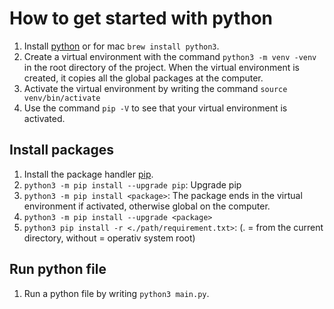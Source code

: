 # How to get started with python
1. Install [python](https://www.python.org/downloads/) or for mac `brew install python3`.
2. Create a virtual environment with the command `python3 -m venv -venv` in the root directory of the project. When the virtual environment is created, it copies all the global packages at the computer.    
3. Activate the virtual environment by writing the command `source venv/bin/activate`
4. Use the command `pip -V` to see that your virtual environment is activated.

## Install packages 
1. Install the package handler [pip](https://pip.pypa.io/en/stable/installation/#get-pip-py).
2. `python3 -m pip install --upgrade pip`: Upgrade pip
3. `python3 -m pip install <package>`: The package ends in the virtual environment if activated, otherwise global on the computer.  
4. `python3 -m pip install --upgrade <package>`
5. `python3 pip install -r <./path/requirement.txt>`: (. = from the current directory, without = operativ system root)

## Run python file
1. Run a python file by writing `python3 main.py`.
